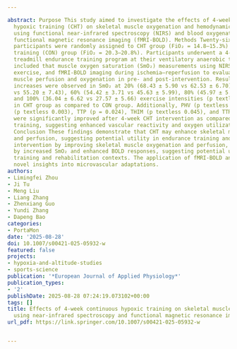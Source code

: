 ---
abstract: Purpose This study aimed to investigate the effects of 4-week continuous
  hypoxic training (CHT) on skeletal muscle oxygenation and hemodynamics, assessed
  using functional near-infrared spectroscopy (NIRS) and blood oxygenation level-dependent
  functional magnetic resonance imaging (fMRI-BOLD). Methods Twenty-six healthy male
  participants were randomly assigned to CHT group (FiO₂ = 14.8–15.3%) or a normoxic
  training (CON) group (FiO₂ = 20.3–20.8%). Participants underwent a 4-week supervised
  treadmill endurance training program at their ventilatory anaerobic threshold. Assessments
  included that muscle oxygen saturation (SmO₂) measurements using NIRS during graded
  exercise, and fMRI-BOLD imaging during ischemia–reperfusion to evaluate skeletal
  muscle perfusion and oxygenation in pre- and post-intervention. Results Significant
  increases were observed in SmO₂ at 20% (68.43 ± 5.90 vs 62.53 ± 6.70), 40% (64.50 ± 7.46
  vs 55.20 ± 7.43), 60% (54.42 ± 3.71 vs 45.63 ± 5.99), 80% (45.97 ± 5.91 vs 41.18 ± 6.40),
  and 100% (36.04 ± 6.62 vs 27.57 ± 5.66) exercise intensities (p textless 0.046)
  in CHT group as compared to CON group. Additionally, PHV (p textless 0.011), MIV
  (p textless 0.003), TTP (p = 0.024), THIM (p textless 0.045), and TTR (p textless 0.003)
  were significantly improved after 4-week CHT intervention as compared to normoxic
  training, suggesting enhanced vascular reactivity and oxygen utilization efficiency.
  Conclusion These findings demonstrate that CHT may enhance skeletal muscle oxygenation
  and perfusion, suggesting potential utility in endurance training and rehabilitation
  intervention by improving skeletal muscle oxygenation and perfusion, as evidenced
  by increased SmO₂ and enhanced BOLD responses, suggesting potential utility in endurance
  training and rehabilitation contexts. The application of fMRI-BOLD and NIRS provides
  novel insights into microvascular adaptations.
authors:
- Limingfei Zhou
- Ji Tu
- Meng Liu
- Liang Zhang
- Zhenxiang Guo
- Yundi Zhang
- Dapeng Bao
categories:
- PortaMon
date: '2025-08-28'
doi: 10.1007/s00421-025-05932-w
featured: false
projects:
- hypoxia-and-altitude-studies
- sports-science
publication: '*European Journal of Applied Physiology*'
publication_types:
- '2'
publishDate: 2025-08-28 07:24:19.073102+00:00
tags: []
title: Effects of 4-week continuous hypoxic training on skeletal muscle oxygenation
  using near-infrared spectroscopy and functional magnetic resonance imaging
url_pdf: https://link.springer.com/10.1007/s00421-025-05932-w

---
